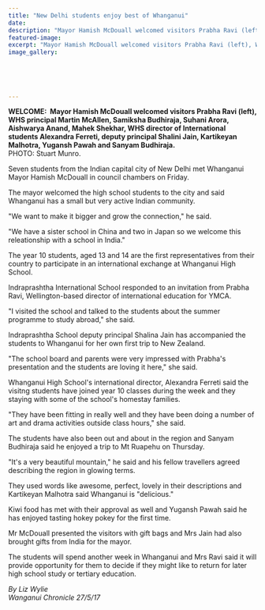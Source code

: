 ```yaml
---
title: "New Delhi students enjoy best of Whanganui"
date: 
description: "Mayor Hamish McDouall welcomed visitors Prabha Ravi (left), WHS principal Martin McAllen, Samiksha Budhiraja, Suhani Arora, Aishwarya Anand, Mahek Shekhar, WHS director Alexandra Ferreti..."
featured-image: 
excerpt: "Mayor Hamish McDouall welcomed visitors Prabha Ravi (left), WHS principal Martin McAllen, Samiksha Budhiraja, Suhani Arora, Aishwarya Anand, Mahek Shekhar, WHS director Alexandra Ferreti, deputy principal Shalini Jain, Kartikeyan Malhotra, Yugansh Pawah and Sanyam Budhiraja."
image_gallery:
	
	
	
	
	
---
```


<p><strong>WELCOME: &nbsp;Mayor Hamish McDouall welcomed visitors Prabha Ravi (left), WHS principal Martin McAllen, Samiksha Budhiraja, Suhani Arora, Aishwarya Anand, Mahek Shekhar, WHS director of International students Alexandra Ferreti, deputy principal Shalini Jain, Kartikeyan Malhotra, Yugansh Pawah and Sanyam Budhiraja.</strong><br />PHOTO: Stuart Munro.</p>
<p>Seven students from the Indian capital city of New Delhi met Whanganui Mayor Hamish McDouall in council chambers on Friday.</p>
<p>The mayor welcomed the high school students to the city and said Whanganui has a small but very active Indian community.</p>
<p>"We want to make it bigger and grow the connection," he said.</p>
<p>"We have a sister school in China and two in Japan so we welcome this releationship with a school in India."</p>
<p>The year 10 students, aged 13 and 14 are the first representatives from their country to participate in an international exchange at Whanganui High School.</p>
<p>Indraprashtha International School responded to an invitation from Prabha Ravi, Wellington-based director of international education for YMCA.</p>
<p>"I visited the school and talked to the students about the summer programme to study abroad," she said.</p>
<p>Indraprashtha School deputy principal Shalina Jain has accompanied the students to Whanganui for her own first trip to New Zealand.</p>
<p>"The school board and parents were very impressed with Prabha's presentation and the students are loving it here," she said.</p>
<p>Whanganui High School's international director, Alexandra Ferreti said the visitng students have joined year 10 classes during the week and they staying with some of the school's homestay families.</p>
<p>"They have been fitting in really well and they have been doing a number of art and drama activities outside class hours," she said.</p>
<p>The students have also been out and about in the region and Sanyam Budhiraja said he enjoyed a trip to Mt Ruapehu on Thursday.</p>
<p>"It's a very beautiful mountain," he said and his fellow travellers agreed describing the region in glowing terms.</p>
<p>They used words like awesome, perfect, lovely in their descriptions and Kartikeyan Malhotra said Whanganui is "delicious."</p>
<p>Kiwi food has met with their approval as well and Yugansh Pawah said he has enjoyed tasting hokey pokey for the first time.</p>
<p>Mr McDouall presented the visitors with gift bags and Mrs Jain had also brought gifts from India for the mayor.</p>
<p>The students will spend another week in Whanganui and Mrs Ravi said it will provide opportunity for them to decide if they might like to return for later high school study or tertiary education.</p>
<p class="clear syndicator"><em>By Liz Wylie</em><br /><em>Wanganui Chronicle 27/5/17</em></p>

